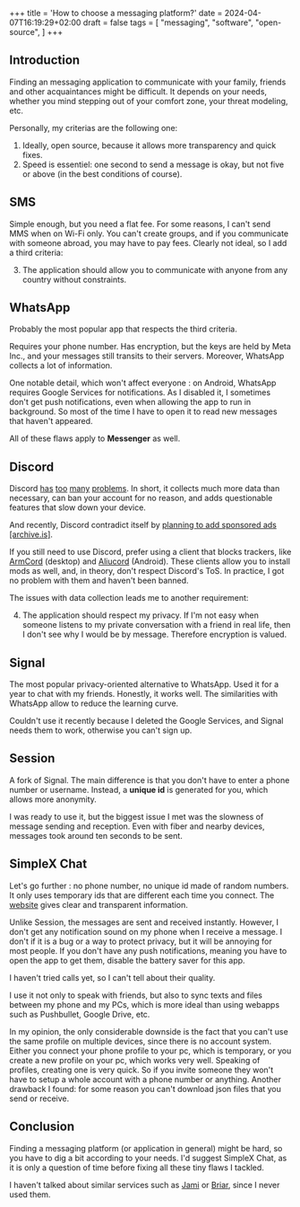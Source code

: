+++
title = 'How to choose a messaging platform?'
date = 2024-04-07T16:19:29+02:00
draft = false
tags = [
  "messaging",
  "software",
  "open-source",
]
+++

## Introduction

Finding an messaging application to communicate with your family, friends and other acquaintances might be difficult.
It depends on your needs, whether you mind stepping out of your comfort zone, your threat modeling, etc.

Personally, my criterias are the following one:
1. Ideally, open source, because it allows more transparency and quick fixes.
1. Speed is essentiel: one second to send a message is okay, but not five or above (in the best conditions of course).

## SMS

Simple enough, but you need a flat fee. For some reasons, I can't send MMS when on Wi-Fi only. You can't create groups, and if you communicate with
someone abroad, you may have to pay fees. Clearly not ideal, so I add a third criteria:

3. The application should allow you to communicate with anyone from any country without constraints.

## WhatsApp

Probably the most popular app that respects the third criteria.

Requires your phone number. Has encryption, but the keys are held by Meta Inc., and your messages still transits to their servers. Moreover,
WhatsApp collects a lot of information.

One notable detail, which won't affect everyone : on Android, WhatsApp requires Google Services for notifications. As I disabled it, I sometimes don't
get push notifications, even when allowing the app to run in background. So most of the time I have to open it to read new messages that haven't appeared.

All of these flaws apply to **Messenger** as well.

## Discord

Discord [has](https://stallman.org/discord.html) [too](https://spyware.neocities.org/articles/discord) [many](https://usemumble.neocities.org/)
[problems](https://cadence.moe/blog/2020-06-06-why-you-shouldnt-trust-discord). In short, it collects much more data than necessary, can ban your account
for no reason, and adds questionable features that slow down your device.

And recently, Discord contradict itself by [planning to add sponsored ads](https://alternativeto.net/news/2024/4/discord-plans-to-introduce-sponsored-ads-for-revenue-contradicting-previous-stance/)
[[archive.is]](https://archive.is/dVmGN).

If you still need to use Discord, prefer using a client that blocks trackers, like [ArmCord](https://armcord.app/) (desktop) and [Aliucord](https://aliucord.com/) (Android).
These clients allow you to install mods as well, and, in theory, don't respect Discord's ToS. In practice, I got no problem with them and haven't been banned.

The issues with data collection leads me to another requirement:

4. The application should respect my privacy. If I'm not easy when someone listens to my private conversation with a friend in real life, then I don't
see why I would be by message. Therefore encryption is valued.

## Signal

The most popular privacy-oriented alternative to WhatsApp. Used it for a year to chat with my friends. Honestly, it works well. The similarities
with WhatsApp allow to reduce the learning curve.

Couldn't use it recently because I deleted the Google Services, and Signal needs them to work, otherwise you can't sign up.

## Session

A fork of Signal. The main difference is that you don't have to enter a phone number or username. Instead, a **unique id** is generated for you, which allows more anonymity.

I was ready to use it, but the biggest issue I met was the slowness of message sending and reception. Even with fiber and nearby devices,
messages took around ten seconds to be sent.

## SimpleX Chat

Let's go further : no phone number, no unique id made of random numbers. It only uses temporary ids that are different each time you connect.
The [website](https://simplex.chat/) gives clear and transparent information.

Unlike Session, the messages are sent and received instantly. However, I don't get any notification sound on my phone when I receive a message. I don't if it is a bug or a way to protect privacy, but it will be annoying for most people.
If you don't have any push notifications, meaning you have to open the app to get them, disable the battery saver for this app.

I haven't tried calls yet, so I can't tell about their quality.

I use it not only to speak with friends, but also to sync texts and files between my phone and my PCs, which is more ideal than using webapps such as
Pushbullet, Google Drive, etc.

In my opinion, the only considerable downside is the fact that you can't use the same profile on multiple devices, since there is no account system. 
Either you connect your phone profile to your pc, which is temporary, or you create a new profile on your pc, which works very well. Speaking of profiles,
creating one is very quick. So if you invite someone they won't have to setup a whole account with a phone number or anything. Another drawback I found: for some reason you can't download json files that you send or receive.

## Conclusion

Finding a messaging platform (or application in general) might be hard, so you have to dig a bit according to your needs.
I'd suggest SimpleX Chat, as it is only a question of time before fixing all these tiny flaws I tackled.

I haven't talked about similar services such as [Jami](https://jami.net/) or [Briar](https://briarproject.org/), 
since I never used them.
